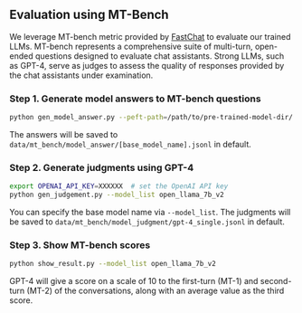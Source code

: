 ## Evaluation using MT-Bench

We leverage MT-bench metric provided by [FastChat](https://github.com/lm-sys/FastChat) to evaluate our trained LLMs.
MT-bench represents a comprehensive suite of multi-turn, open-ended questions designed to evaluate chat assistants.
Strong LLMs, such as GPT-4, serve as judges to assess the quality of responses provided by the chat assistants under examination.

### Step 1. Generate model answers to MT-bench questions

```bash
python gen_model_answer.py --peft-path=/path/to/pre-trained-model-dir/ # e.g., ./peft_1
```
The answers will be saved to `data/mt_bench/model_answer/[base_model_name].jsonl` in default.


### Step 2. Generate judgments using GPT-4 
```bash
export OPENAI_API_KEY=XXXXXX  # set the OpenAI API key
python gen_judgement.py --model_list open_llama_7b_v2
```

You can specify the base model name via `--model_list`.
The judgments will be saved to `data/mt_bench/model_judgment/gpt-4_single.jsonl` in default.

### Step 3. Show MT-bench scores

```bash
python show_result.py --model_list open_llama_7b_v2
```
GPT-4 will give a score on a scale of 10 to the first-turn (MT-1) and second-turn (MT-2) of the conversations, along with an average value as the third score.
